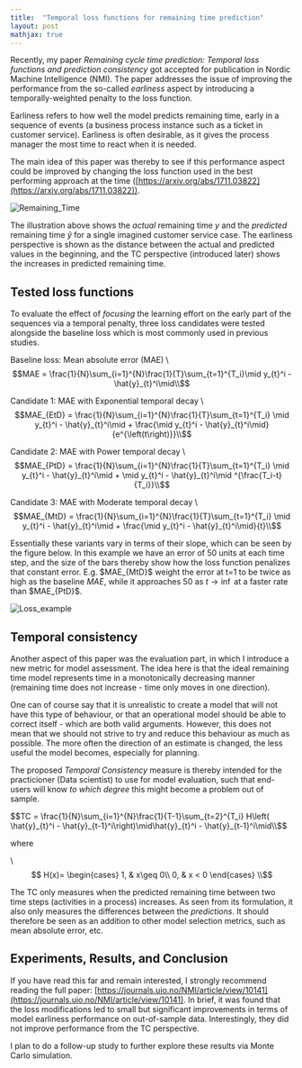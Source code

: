 ```yaml
---
title:  "Temporal loss functions for remaining time prediction"
layout: post
mathjax: true
---
```


Recently, my paper _Remaining cycle time prediction: Temporal loss functions and prediction consistency_ got accepted for publication in Nordic Machine Intelligence (NMI). The paper addresses the issue of improving the performance from the so-called _earliness_ aspect by introducing a temporally-weighted penalty to the loss function. 

Earliness refers to how well the model predicts remaining time, early in a sequence of events (a business process instance such as a ticket in customer service). Earliness is often desirable, as it gives the process manager the most time to react when it is needed.

The main idea of this paper was thereby to see if this performance aspect could be improved by changing the loss function used in the best performing approach at the time ([https://arxiv.org/abs/1711.03822](https://arxiv.org/abs/1711.03822)).

![Remaining_Time](https://mikeriess.github.io/media/remaining_time.png)

The illustration above shows the _actual_ remaining time $y$ and the _predicted_ remaining time $\hat{y}$ for a single imagined customer service case. The earliness perspective is shown as the distance between the actual and predicted values in the beginning, and the TC perspective (introduced later) shows the increases in predicted remaining time.

## Tested loss functions
To evaluate the effect of _focusing_ the learning effort on the early part of the sequences via a temporal penalty, three loss candidates were tested alongside the baseline loss which is most commonly used in previous studies. 

Baseline loss: Mean absolute error (MAE)
\\$$MAE = \frac{1}{N}\sum_{i=1}^{N}\frac{1}{T}\sum_{t=1}^{T_i}\mid y_{t}^i - \hat{y}_{t}^i\mid\\$$

Candidate 1: MAE with Exponential temporal decay
\\$$MAE_{EtD} = \frac{1}{N}\sum_{i=1}^{N}\frac{1}{T}\sum_{t=1}^{T_i} \mid y_{t}^i - \hat{y}_{t}^i\mid + \frac{\mid y_{t}^i - \hat{y}_{t}^i\mid}{e^{\left(t\right)}}\\$$

Candidate 2: MAE with Power temporal decay
\\$$MAE_{PtD} = \frac{1}{N}\sum_{i=1}^{N}\frac{1}{T}\sum_{t=1}^{T_i} \mid y_{t}^i - \hat{y}_{t}^i\mid + \mid y_{t}^i - \hat{y}_{t}^i\mid ^{\frac{T_i-t}{T_i}}\\$$

Candidate 3: MAE with Moderate temporal decay
\\$$MAE_{MtD} = \frac{1}{N}\sum_{i=1}^{N}\frac{1}{T}\sum_{t=1}^{T_i} \mid y_{t}^i - \hat{y}_{t}^i\mid + \frac{\mid y_{t}^i - \hat{y}_{t}^i\mid}{t}\\$$

Essentially these variants vary in terms of their slope, which can be seen by the figure below. In this example we have an error of 50 units at each time step, and the size of the bars thereby show how the loss function penalizes that constant error. E.g. \$MAE_{MtD}\$ weight the error at t=1 to be twice as high as the baseline $MAE$, while it approaches 50 as $t\rightarrow\inf$ at a faster rate than \$MAE_{PtD}\$.


![Loss_example](https://mikeriess.github.io/media/loss.png)

## Temporal consistency
Another aspect of this paper was the evaluation part, in which I introduce a new metric for model assessment. The idea here is that the ideal remaining time model represents time in a monotonically decreasing manner (remaining time does not increase - time only moves in one direction). 

One can of course say that it is unrealistic to create a model that will not have this type of behaviour, or that an operational model should be able to correct itself - which are both valid arguments. However, this does not mean that we should not strive to try and reduce this behaviour as much as possible. The more often the direction of an estimate is changed, the less useful the model becomes, especially for planning.

The proposed _Temporal Consistency_ measure is thereby intended for the practicioner (Data scientist) to use for model evaluation, such that end-users will know _to which degree_ this might become a problem out of sample.

\$$TC = \frac{1}{N}\sum_{i=1}^{N}\frac{1}{T-1}\sum_{t=2}^{T_i} H\left( \hat{y}_{t}^i - \hat{y}_{t-1}^i\right)\mid\hat{y}_{t}^i - \hat{y}_{t-1}^i\mid\\$$

where

\\$$
H(x)= 
\begin{cases}
    1, &  x\geq 0\\
    0,              & x < 0
\end{cases}
\\$$

The TC only measures when the predicted remaining time between two time steps (activities in a process) increases. As seen from its formulation, it also only measures the differences between the _predictions_. It should therefore be seen as an addition to other model selection metrics, such as mean absolute error, etc.

## Experiments, Results, and Conclusion

If you have read this far and remain interested, I strongly recommend reading the full paper: [https://journals.uio.no/NMI/article/view/10141](https://journals.uio.no/NMI/article/view/10141). In brief, it was found that the loss modifications led to small but significant improvements in terms of model earliness performance on out-of-sample data. Interestingly, they did not improve performance from the TC perspective. 

I plan to do a follow-up study to further explore these results via Monte Carlo simulation.